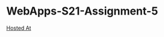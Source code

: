 # WebApps-S21-Assignment-5
[Hosted At](https://44-563-web-apps-s21.github.io/webapps-s21-assignment-5-VarshithReddyBairy/plants.html)
